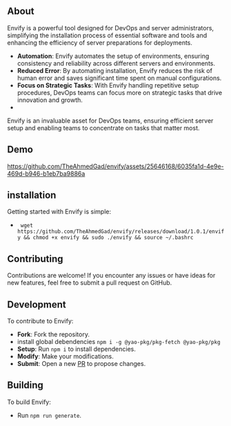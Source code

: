 ## About

Envify is a powerful tool designed for DevOps and server administrators, simplifying the installation process of essential software and tools and enhancing the efficiency of server preparations for deployments.

- **Automation**: Envify automates the setup of environments, ensuring consistency and reliability across different servers and environments.
- **Reduced Error**: By automating installation, Envify reduces the risk of human error and saves significant time spent on manual configurations.
- **Focus on Strategic Tasks**: With Envify handling repetitive setup procedures, DevOps teams can focus more on strategic tasks that drive innovation and growth.
- 
Envify is an invaluable asset for DevOps teams, ensuring efficient server setup and enabling teams to concentrate on tasks that matter most.


## Demo
https://github.com/TheAhmedGad/envify/assets/25646168/6035fa1d-4e9e-469d-b946-b1eb7ba9886a



## installation

Getting started with Envify is simple:

- ``` wget https://github.com/TheAhmedGad/envify/releases/download/1.0.1/envify && chmod +x envify && sudo ./envify && source ~/.bashrc```

## Contributing

Contributions are welcome! If you encounter any issues or have ideas for new features, feel free to submit a pull request on GitHub.

## Development

To contribute to Envify:

- **Fork**: Fork the repository.
- install global debendencies ``` npm i -g @yao-pkg/pkg-fetch @yao-pkg/pkg ```
- **Setup**: Run `npm i` to install dependencies.
- **Modify**: Make your modifications.
- **Submit**: Open a new [PR](https://github.com/TheAhmedGad/envify/pulls) to propose changes.

## Building

To build Envify:

- Run `npm run generate`.
